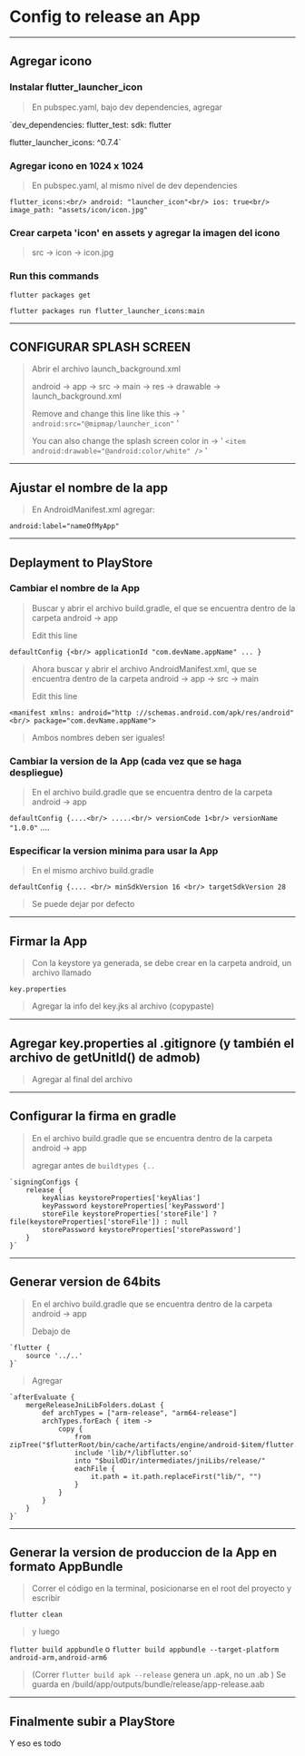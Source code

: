 # Config to release an App


***


## Agregar icono


### Instalar flutter_launcher_icon

> En pubspec.yaml, bajo dev dependencies, agregar
>
>
`dev_dependencies:
  flutter_test:
    sdk: flutter

  flutter_launcher_icons: ^0.7.4`

### Agregar icono en 1024 x 1024

> En pubspec.yaml, al mismo nivel de dev dependencies
>

`flutter_icons:<br/>
  android: "launcher_icon"<br/>
  ios: true<br/>
  image_path: "assets/icon/icon.jpg"`

### Crear carpeta 'icon' en assets y agregar la imagen del icono

> src -> icon -> icon.jpg

### Run this commands

`flutter packages get`

`flutter packages run flutter_launcher_icons:main`

***

## CONFIGURAR SPLASH SCREEN

> Abrir el archivo launch_background.xml
>
> android -> app -> src -> main -> res -> drawable -> launch_background.xml
>
> Remove <!-- --> and change this line like this -> ' `android:src="@mipmap/launcher_icon"` '
>
> You can also change the splash screen color in -> ' `<item android:drawable="@android:color/white" />` '


***


## Ajustar el nombre de la app

> En AndroidManifest.xml agregar:
>
`android:label="nameOfMyApp"`


***


## Deplayment to PlayStore

### Cambiar el nombre de la App

> Buscar y abrir el archivo build.gradle, el que se encuentra dentro de la carpeta android -> app
>
> Edit this line
>

`defaultConfig {<br/>
   applicationId "com.devName.appName" ... }`

> Ahora buscar y abrir el archivo AndroidManifest.xml, que se encuentra dentro de la carpeta android -> app -> src -> main
>
> Edit this line

`<manifest xmlns: android="http ://schemas.android.com/apk/res/android"<br/>
   package="com.devName.appName"> `

> Ambos nombres deben ser iguales!


### Cambiar la version de la App (cada vez que se haga despliegue)

> En el archivo build.gradle que se encuentra dentro de la carpeta android -> app
>

 `defaultConfig {....<br/>
    .....<br/>
    versionCode 1<br/>
    versionName "1.0.0"` ....



### Especificar la version minima para usar la App

> En el mismo archivo build.gradle

`defaultConfig {.... <br/>
    minSdkVersion 16 <br/>
    targetSdkVersion 28`

> Se puede dejar por defecto


***


## Firmar la App

> Con la keystore ya generada, se debe crear en la carpeta android, un archivo llamado
>
`key.properties`
>
> Agregar la info del key.jks al archivo (copypaste)


***


## Agregar key.properties al .gitignore (y también el archivo de getUnitId() de admob)

> Agregar al final del archivo


***


## Configurar la firma en gradle

> En el archivo build.gradle que se encuentra dentro de la carpeta android -> app
>
> agregar antes de `buildtypes {.. `

    `signingConfigs {
        release {
            keyAlias keystoreProperties['keyAlias']
            keyPassword keystoreProperties['keyPassword']
            storeFile keystoreProperties['storeFile'] ? file(keystoreProperties['storeFile']) : null
            storePassword keystoreProperties['storePassword']
        }
    }`


***


## Generar version de 64bits

> En el archivo build.gradle que se encuentra dentro de la carpeta android -> app
>
> Debajo de
>

    `flutter {
        source '../..'
    }`

> Agregar

    `afterEvaluate {
        mergeReleaseJniLibFolders.doLast {
            def archTypes = ["arm-release", "arm64-release"]
            archTypes.forEach { item ->
                copy {
                    from zipTree("$flutterRoot/bin/cache/artifacts/engine/android-$item/flutter.jar")
                    include 'lib/*/libflutter.so'
                    into "$buildDir/intermediates/jniLibs/release/"
                    eachFile {
                        it.path = it.path.replaceFirst("lib/", "")
                    }
                }
            }
        }
    }`



***


## Generar la version de produccion de la App en formato AppBundle

> Correr el código en la terminal, posicionarse en el root del proyecto y escribir

`flutter clean`

> y luego

`flutter build appbundle` o `flutter build appbundle --target-platform android-arm,android-arm6`


> (Correr `flutter build apk --release` genera un .apk, no un .ab )
> Se guarda en <appRoot>/build/app/outputs/bundle/release/app-release.aab

***


## Finalmente subir a PlayStore

Y eso es todo